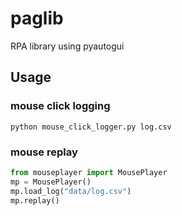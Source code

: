 # paglib
RPA library using pyautogui

## Usage

### mouse click logging

```shell
python mouse_click_logger.py log.csv
```

### mouse replay

```python
from mouseplayer import MousePlayer
mp = MousePlayer()
mp.load_log("data/log.csv")
mp.replay()
```